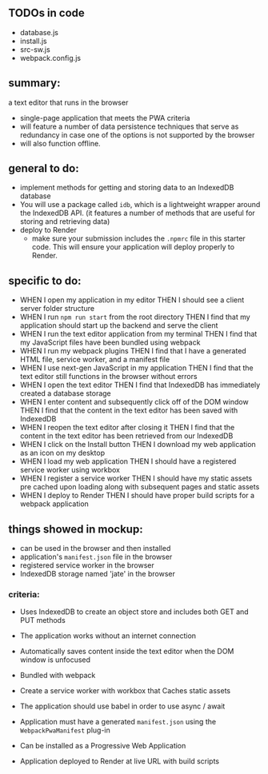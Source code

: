 ## TODOs in code
- database.js
- install.js
- src-sw.js
- webpack.config.js


## summary:
a text editor that runs in the browser
- single-page application that meets the PWA criteria
- will feature a number of data persistence techniques that serve as redundancy in case one of the options is not supported by the browser
- will also function offline.

## general to do:
- implement methods for getting and storing data to an IndexedDB database
- You will use a package called `idb`, which is a lightweight wrapper around the IndexedDB API. (it features a number of methods that are useful for storing and retrieving data)
- deploy to Render
    - make sure your submission includes the `.npmrc` file in this starter code.  This will ensure your application will deploy properly to Render.

## specific to do:
- WHEN I open my application in my editor THEN I should see a client server folder structure
- WHEN I run `npm run start` from the root directory THEN I find that my application should start up the backend and serve the client
- WHEN I run the text editor application from my terminal THEN I find that my JavaScript files have been bundled using webpack
- WHEN I run my webpack plugins THEN I find that I have a generated HTML file, service worker, and a manifest file
- WHEN I use next-gen JavaScript in my application THEN I find that the text editor still functions in the browser without errors
- WHEN I open the text editor THEN I find that IndexedDB has immediately created a database storage
- WHEN I enter content and subsequently click off of the DOM window THEN I find that the content in the text editor has been saved with IndexedDB
- WHEN I reopen the text editor after closing it THEN I find that the content in the text editor has been retrieved from our IndexedDB
- WHEN I click on the Install button THEN I download my web application as an icon on my desktop
- WHEN I load my web application THEN I should have a registered service worker using workbox
- WHEN I register a service worker THEN I should have my static assets pre cached upon loading along with subsequent pages and static assets
- WHEN I deploy to Render THEN I should have proper build scripts for a webpack application

## things showed in mockup:
- can be used in the browser and then installed
- application's `manifest.json` file in the browser
- registered service worker in the browser
- IndexedDB storage named 'jate' in the browser

### criteria:
* Uses IndexedDB to create an object store and includes both GET and PUT methods

* The application works without an internet connection

* Automatically saves content inside the text editor when the DOM window is unfocused

* Bundled with webpack

* Create a service worker with workbox that Caches static assets

* The application should use babel in order to use async / await

* Application must have a generated `manifest.json` using the `WebpackPwaManifest` plug-in

* Can be installed as a Progressive Web Application

* Application deployed to Render at live URL with build scripts
